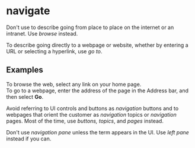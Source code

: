 # navigate

Don't use to describe going from place to place on the internet or an intranet. Use *browse* instead. 

To describe going directly to a webpage or website, whether by entering a URL or selecting a hyperlink, use *go to*. 

## Examples

To browse the web, select any link on your home page.   
To go to a webpage, enter the address of the page in the Address bar, and then select **Go**.

Avoid referring to UI controls and buttons as *navigation* buttons and to webpages that orient the customer as *navigation* topics or *navigation* pages. Most of the time, use *buttons, topics*, and *pages* instead.

Don't use *navigation pane* unless the term appears in the UI. Use *left pane* instead if you can.
